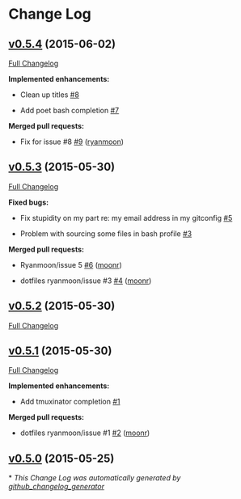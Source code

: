 # Change Log

## [v0.5.4](https://github.com/ryanmoon/dotfiles/tree/v0.5.4) (2015-06-02)

[Full Changelog](https://github.com/ryanmoon/dotfiles/compare/v0.5.3...v0.5.4)

**Implemented enhancements:**

- Clean up titles [\#8](https://github.com/ryanmoon/dotfiles/issues/8)

- Add poet bash completion [\#7](https://github.com/ryanmoon/dotfiles/issues/7)

**Merged pull requests:**

- Fix for issue \#8 [\#9](https://github.com/ryanmoon/dotfiles/pull/9) ([ryanmoon](https://github.com/ryanmoon))

## [v0.5.3](https://github.com/ryanmoon/dotfiles/tree/v0.5.3) (2015-05-30)

[Full Changelog](https://github.com/ryanmoon/dotfiles/compare/v0.5.2...v0.5.3)

**Fixed bugs:**

- Fix stupidity on my part re: my email address in my gitconfig [\#5](https://github.com/ryanmoon/dotfiles/issues/5)

- Problem with sourcing some files in bash profile [\#3](https://github.com/ryanmoon/dotfiles/issues/3)

**Merged pull requests:**

- Ryanmoon/issue 5 [\#6](https://github.com/ryanmoon/dotfiles/pull/6) ([moonr](https://github.com/moonr))

- dotfiles    ryanmoon/issue \#3 [\#4](https://github.com/ryanmoon/dotfiles/pull/4) ([moonr](https://github.com/moonr))

## [v0.5.2](https://github.com/ryanmoon/dotfiles/tree/v0.5.2) (2015-05-30)

[Full Changelog](https://github.com/ryanmoon/dotfiles/compare/v0.5.1...v0.5.2)

## [v0.5.1](https://github.com/ryanmoon/dotfiles/tree/v0.5.1) (2015-05-30)

[Full Changelog](https://github.com/ryanmoon/dotfiles/compare/v0.5.0...v0.5.1)

**Implemented enhancements:**

- Add tmuxinator completion [\#1](https://github.com/ryanmoon/dotfiles/issues/1)

**Merged pull requests:**

- dotfiles ryanmoon/issue \#1 [\#2](https://github.com/ryanmoon/dotfiles/pull/2) ([moonr](https://github.com/moonr))

## [v0.5.0](https://github.com/ryanmoon/dotfiles/tree/v0.5.0) (2015-05-25)



\* *This Change Log was automatically generated by [github_changelog_generator](https://github.com/skywinder/Github-Changelog-Generator)*